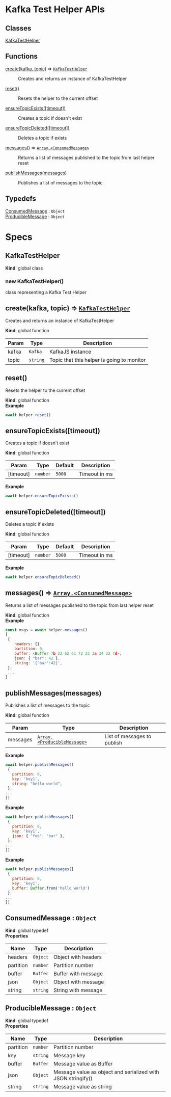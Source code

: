 <!-------------------------------------------------------------------->
<!--                            WARNING!                            -->
<!-------------------------------------------------------------------->
<!--                                                                -->
<!-- THIS IS AN AUTOGENERATED FILE. DO NOT EDIT THIS FILE DIRECTLY. -->
<!-- but run the following script $ npm run build                   -->
<!--                                                                -->
<!-------------------------------------------------------------------->
<!-------------------------------------------------------------------->

# Kafka Test Helper APIs
## Classes

<dl>
<dt><a href="#KafkaTestHelper">KafkaTestHelper</a></dt>
<dd></dd>
</dl>

## Functions

<dl>
<dt><a href="#create">create(kafka, topic)</a> ⇒ <code><a href="#KafkaTestHelper">KafkaTestHelper</a></code></dt>
<dd><p>Creates and returns an instance of KafkaTestHelper</p>
</dd>
<dt><a href="#reset">reset()</a></dt>
<dd><p>Resets the helper to the current offset</p>
</dd>
<dt><a href="#ensureTopicExists">ensureTopicExists([timeout])</a></dt>
<dd><p>Creates a topic if doesn&#39;t exist</p>
</dd>
<dt><a href="#ensureTopicDeleted">ensureTopicDeleted([timeout])</a></dt>
<dd><p>Deletes a topic if exists</p>
</dd>
<dt><a href="#messages">messages()</a> ⇒ <code><a href="#ConsumedMessage">Array.&lt;ConsumedMessage&gt;</a></code></dt>
<dd><p>Returns a list of messages published to the topic from last helper reset</p>
</dd>
<dt><a href="#publishMessages">publishMessages(messages)</a></dt>
<dd><p>Publishes a list of messages to the topic</p>
</dd>
</dl>

## Typedefs

<dl>
<dt><a href="#ConsumedMessage">ConsumedMessage</a> : <code>Object</code></dt>
<dd></dd>
<dt><a href="#ProducibleMessage">ProducibleMessage</a> : <code>Object</code></dt>
<dd></dd>
</dl>

# Specs
<a name="KafkaTestHelper"></a>

## KafkaTestHelper
**Kind**: global class  
<a name="new_KafkaTestHelper_new"></a>

### new KafkaTestHelper()
class representing a Kafka Test Helper

<a name="create"></a>

## create(kafka, topic) ⇒ [<code>KafkaTestHelper</code>](#KafkaTestHelper)
Creates and returns an instance of KafkaTestHelper

**Kind**: global function  

| Param | Type | Description |
| --- | --- | --- |
| kafka | <code>Kafka</code> | KafkaJS instance |
| topic | <code>string</code> | Topic that this helper is going to monitor |

<a name="reset"></a>

## reset()
Resets the helper to the current offset

**Kind**: global function  
**Example**  
```js
await helper.reset()
```
<a name="ensureTopicExists"></a>

## ensureTopicExists([timeout])
Creates a topic if doesn't exist

**Kind**: global function  

| Param | Type | Default | Description |
| --- | --- | --- | --- |
| [timeout] | <code>number</code> | <code>5000</code> | Timeout in ms |

**Example**  
```js
await helper.ensureTopicExists()
```
<a name="ensureTopicDeleted"></a>

## ensureTopicDeleted([timeout])
Deletes a topic if exists

**Kind**: global function  

| Param | Type | Default | Description |
| --- | --- | --- | --- |
| [timeout] | <code>number</code> | <code>5000</code> | Timeout in ms |

**Example**  
```js
await helper.ensureTopicDeleted()
```
<a name="messages"></a>

## messages() ⇒ [<code>Array.&lt;ConsumedMessage&gt;</code>](#ConsumedMessage)
Returns a list of messages published to the topic from last helper reset

**Kind**: global function  
**Example**  
```js
const msgs = await helper.messages()
[
 {
    headers: {}
    partition: 0,
    buffer: <Buffer 7b 22 62 61 72 22 3a 34 32 7d>,
    json: { "bar": 42 },
    string: '{"bar":42}',
 },
 ...
]
```
<a name="publishMessages"></a>

## publishMessages(messages)
Publishes a list of messages to the topic

**Kind**: global function  

| Param | Type | Description |
| --- | --- | --- |
| messages | [<code>Array.&lt;ProducibleMessage&gt;</code>](#ProducibleMessage) | List of messages to publish |

**Example**  
```js
await helper.publishMessages([
 {
   partition: 0,
   key: 'key1',
   string: "hello world",
 },
...
])
```
**Example**  
```js
await helper.publishMessages([
 {
   partition: 0,
   key: 'key1',
   json: { "foo": "bar" },
 },
...
])
```
**Example**  
```js
await helper.publishMessages([
 {
   partition: 0,
   key: 'key1',
   buffer: Buffer.from('hello world')
 },
...
])
```
<a name="ConsumedMessage"></a>

## ConsumedMessage : <code>Object</code>
**Kind**: global typedef  
**Properties**

| Name | Type | Description |
| --- | --- | --- |
| headers | <code>Object</code> | Object with headers |
| partition | <code>number</code> | Partition number |
| buffer | <code>Buffer</code> | Buffer with message |
| json | <code>Object</code> | Object with message |
| string | <code>string</code> | String with message |

<a name="ProducibleMessage"></a>

## ProducibleMessage : <code>Object</code>
**Kind**: global typedef  
**Properties**

| Name | Type | Description |
| --- | --- | --- |
| partition | <code>number</code> | Partition number |
| key | <code>string</code> | Message key |
| buffer | <code>Buffer</code> | Message value as Buffer |
| json | <code>Object</code> | Message value as object and serialized with JSON.stringify() |
| string | <code>string</code> | Message value as string |

